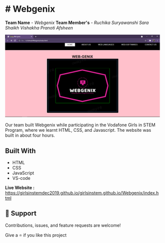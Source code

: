 # # Webgenix
**Team Name** - *Webgenix*
**Team Member's** -
 *Ruchika Suryawanshi*
*Sara Shaikh*
*Vishakha*
*Pranoti*
*Afsheen*

<img src="images/home.png">

Our team built Webgenix while participating in the Vodafone Girls in STEM Program, where we learnt HTML, CSS, and Javascript. The website was built in about four hours.

## Built With
- HTML
- CSS
- JavaScript
- VS-code



**Live Website :**
https://girlsinstemdec2019.github.io/girlsinstem.github.io/Webgenix/index.html
## 🤝 Support

Contributions, issues, and feature requests are welcome!

Give a ⭐️ if you like this project
```
```
